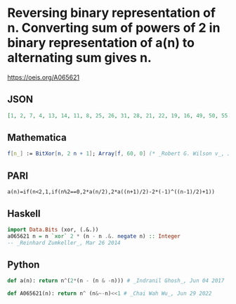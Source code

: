 # Reversing binary representation of n\. Converting sum of powers of 2 in binary representation of a\(n\) to alternating sum gives n\.
https://oeis.org/A065621
## JSON
```JSON
[1, 2, 7, 4, 13, 14, 11, 8, 25, 26, 31, 28, 21, 22, 19, 16, 49, 50, 55, 52, 61, 62, 59, 56, 41, 42, 47, 44, 37, 38, 35, 32, 97, 98, 103, 100, 109, 110, 107, 104, 121, 122, 127, 124, 117, 118, 115, 112, 81, 82, 87, 84, 93, 94, 91, 88, 73, 74, 79, 76, 69, 70, 67, 64, 193]
```
## Mathematica
```Mathematica
f[n_] := BitXor[n, 2 n + 1]; Array[f, 60, 0] (* _Robert G. Wilson v_, Jun 09 2010 *)
```
## PARI
```PARI
a(n)=if(n<2,1,if(n%2==0,2*a(n/2),2*a((n+1)/2)-2*(-1)^((n-1)/2)+1))
```
## Haskell
```Haskell
import Data.Bits (xor, (.&.))
a065621 n = n `xor` 2 * (n - n .&. negate n) :: Integer
-- _Reinhard Zumkeller_, Mar 26 2014
```
## Python
```Python
def a(n): return n^(2*(n - (n & -n))) # _Indranil Ghosh_, Jun 04 2017
```
```Python
def A065621(n): return n^ (n&~-n)<<1 # _Chai Wah Wu_, Jun 29 2022
```

